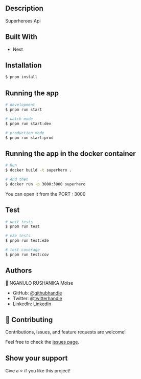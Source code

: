 ## Description

Superheroes Api

## Built With

- Nest

## Installation

```bash
$ pnpm install
```

## Running the app

```bash
# development
$ pnpm run start

# watch mode
$ pnpm run start:dev

# production mode
$ pnpm run start:prod
```

## Running the app in the docker container

```bash
# Run
$ docker build -t superhero .

# And then
$ docker run -p 3000:3000 superhero

```

You can open it from the PORT : 3000

## Test

```bash
# unit tests
$ pnpm run test

# e2e tests
$ pnpm run test:e2e

# test coverage
$ pnpm run test:cov
```

## Authors

👤 NGANULO RUSHANIKA Moise

- GitHub: [@githubhandle](https://github.com/moise10r)
- Twitter: [@twitterhandle](https://twitter.com/MRushanika)
- LinkedIn: [LinkedIn](https://www.linkedin.com/in/nganulo-rushanika-mo%C3%AFse-626139197/)

## 🤝 Contributing

Contributions, issues, and feature requests are welcome!

Feel free to check the [issues page](https://github.com/moise10r/-superhero_api/issues).

## Show your support

Give a ⭐️ if you like this project!
